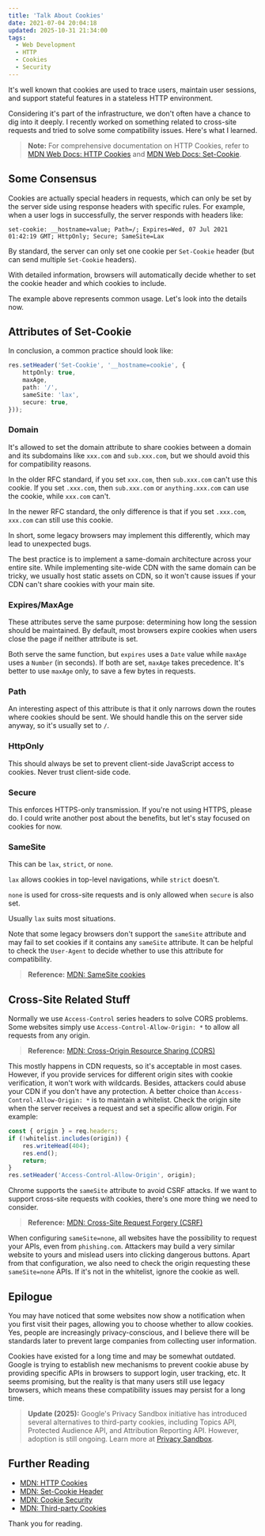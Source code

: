 ```yaml
---
title: 'Talk About Cookies'
date: 2021-07-04 20:04:18
updated: 2025-10-31 21:34:00
tags:
  - Web Development
  - HTTP
  - Cookies
  - Security
---
```


It's well known that cookies are used to trace users, maintain user sessions, and support stateful features in a stateless HTTP environment.

Considering it's part of the infrastructure, we don't often have a chance to dig into it deeply. I recently worked on something related to cross-site requests and tried to solve some compatibility issues. Here's what I learned.

> **Note:** For comprehensive documentation on HTTP Cookies, refer to [MDN Web Docs: HTTP Cookies](https://developer.mozilla.org/en-US/docs/Web/HTTP/Cookies) and [MDN Web Docs: Set-Cookie](https://developer.mozilla.org/en-US/docs/Web/HTTP/Headers/Set-Cookie).

## Some Consensus

Cookies are actually special headers in requests, which can only be set by the server side using response headers with specific rules. For example, when a user logs in successfully, the server responds with headers like:

`set-cookie: __hostname=value; Path=/; Expires=Wed, 07 Jul 2021 01:42:19 GMT; HttpOnly; Secure; SameSite=Lax`

By standard, the server can only set one cookie per `Set-Cookie` header (but can send multiple `Set-Cookie` headers).

With detailed information, browsers will automatically decide whether to set the cookie header and which cookies to include.

The example above represents common usage. Let's look into the details now.

## Attributes of Set-Cookie

In conclusion, a common practice should look like:

```typescript
res.setHeader('Set-Cookie', '__hostname=cookie', {
    httpOnly: true,
    maxAge,
    path: '/',
    sameSite: 'lax',
    secure: true,
}));
```

### Domain

It's allowed to set the domain attribute to share cookies between a domain and its subdomains like `xxx.com` and `sub.xxx.com`, but we should avoid this for compatibility reasons.

In the older RFC standard, if you set `xxx.com`, then `sub.xxx.com` can't use this cookie. If you set `.xxx.com`, then `sub.xxx.com` or `anything.xxx.com` can use the cookie, while `xxx.com` can't.

In the newer RFC standard, the only difference is that if you set `.xxx.com`, `xxx.com` can still use this cookie.

In short, some legacy browsers may implement this differently, which may lead to unexpected bugs.

The best practice is to implement a same-domain architecture across your entire site. While implementing site-wide CDN with the same domain can be tricky, we usually host static assets on CDN, so it won't cause issues if your CDN can't share cookies with your main site.

### Expires/MaxAge

These attributes serve the same purpose: determining how long the session should be maintained. By default, most browsers expire cookies when users close the page if neither attribute is set.

Both serve the same function, but `expires` uses a `Date` value while `maxAge` uses a `Number` (in seconds). If both are set, `maxAge` takes precedence. It's better to use `maxAge` only, to save a few bytes in requests.

### Path

An interesting aspect of this attribute is that it only narrows down the routes where cookies should be sent. We should handle this on the server side anyway, so it's usually set to `/`.

### HttpOnly

This should always be set to prevent client-side JavaScript access to cookies. Never trust client-side code.

### Secure

This enforces HTTPS-only transmission. If you're not using HTTPS, please do. I could write another post about the benefits, but let's stay focused on cookies for now.

### SameSite

This can be `lax`, `strict`, or `none`.

`lax` allows cookies in top-level navigations, while `strict` doesn't.

`none` is used for cross-site requests and is only allowed when `secure` is also set.

Usually `lax` suits most situations.

Note that some legacy browsers don't support the `sameSite` attribute and may fail to set cookies if it contains any `sameSite` attribute. It can be helpful to check the `User-Agent` to decide whether to use this attribute for compatibility.

> **Reference:** [MDN: SameSite cookies](https://developer.mozilla.org/en-US/docs/Web/HTTP/Headers/Set-Cookie/SameSite)

## Cross-Site Related Stuff

Normally we use `Access-Control` series headers to solve CORS problems. Some websites simply use `Access-Control-Allow-Origin: *` to allow all requests from any origin.

> **Reference:** [MDN: Cross-Origin Resource Sharing (CORS)](https://developer.mozilla.org/en-US/docs/Web/HTTP/CORS)

This mostly happens in CDN requests, so it's acceptable in most cases. However, if you provide services for different origin sites with cookie verification, it won't work with wildcards. Besides, attackers could abuse your CDN if you don't have any protection. A better choice than `Access-Control-Allow-Origin: *` is to maintain a whitelist. Check the origin site when the server receives a request and set a specific allow origin. For example:

```typescript
const { origin } = req.headers;
if (!whitelist.includes(origin)) {
    res.writeHead(404);
    res.end();
    return;
}
res.setHeader('Access-Control-Allow-Origin', origin);
```

Chrome supports the `sameSite` attribute to avoid CSRF attacks. If we want to support cross-site requests with cookies, there's one more thing we need to consider.

> **Reference:** [MDN: Cross-Site Request Forgery (CSRF)](https://developer.mozilla.org/en-US/docs/Glossary/CSRF)

When configuring `sameSite=none`, all websites have the possibility to request your APIs, even from `phishing.com`. Attackers may build a very similar website to yours and mislead users into clicking dangerous buttons. Apart from that configuration, we also need to check the origin requesting these `sameSite=none` APIs. If it's not in the whitelist, ignore the cookie as well.

## Epilogue

You may have noticed that some websites now show a notification when you first visit their pages, allowing you to choose whether to allow cookies. Yes, people are increasingly privacy-conscious, and I believe there will be standards later to prevent large companies from collecting user information.

Cookies have existed for a long time and may be somewhat outdated. Google is trying to establish new mechanisms to prevent cookie abuse by providing specific APIs in browsers to support login, user tracking, etc. It seems promising, but the reality is that many users still use legacy browsers, which means these compatibility issues may persist for a long time.

> **Update (2025):** Google's Privacy Sandbox initiative has introduced several alternatives to third-party cookies, including Topics API, Protected Audience API, and Attribution Reporting API. However, adoption is still ongoing. Learn more at [Privacy Sandbox](https://privacysandbox.com/).

## Further Reading

- [MDN: HTTP Cookies](https://developer.mozilla.org/en-US/docs/Web/HTTP/Cookies)
- [MDN: Set-Cookie Header](https://developer.mozilla.org/en-US/docs/Web/HTTP/Headers/Set-Cookie)
- [MDN: Cookie Security](https://developer.mozilla.org/en-US/docs/Web/HTTP/Cookies#security)
- [MDN: Third-party Cookies](https://developer.mozilla.org/en-US/docs/Web/Privacy/Third-party_cookies)

Thank you for reading.
